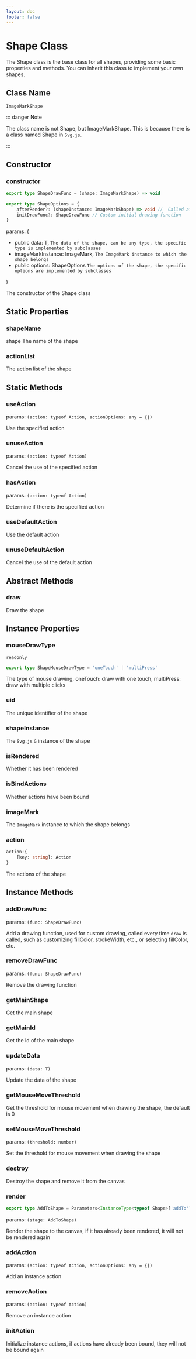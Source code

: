```yaml
---
layout: doc
footer: false
---
```


# Shape Class

The Shape class is the base class for all shapes, providing some basic properties and methods. You can inherit this class to implement your own shapes.

## Class Name

`ImageMarkShape`

::: danger Note

The class name is not Shape, but ImageMarkShape. This is because there is a class named Shape in `Svg.js`.

:::

## Constructor

### constructor

```ts
export type ShapeDrawFunc = (shape: ImageMarkShape) => void

export type ShapeOptions = {
	afterRender?: (shapeInstance: ImageMarkShape) => void //  Called after the shape is added to the canvas, i.e., the DOM is already rendered
	initDrawFunc?: ShapeDrawFunc // Custom initial drawing function
}
```

params: (

- public data: T, `The data of the shape, can be any type, the specific type is implemented by subclasses`
- imageMarkInstance: ImageMark, `The ImageMark instance to which the shape belongs`
- public options: ShapeOptions `The options of the shape, the specific options are implemented by subclasses`

)

The constructor of the Shape class

## Static Properties

### shapeName

shape The name of the shape

### actionList

The action list of the shape

## Static Methods

### useAction

params: `(action: typeof Action, actionOptions: any = {})`

Use the specified action

### unuseAction

params: `(action: typeof Action)`

Cancel the use of the specified action

### hasAction

params: `(action: typeof Action)`

Determine if there is the specified action

### useDefaultAction

Use the default action

### unuseDefaultAction

Cancel the use of the default action

## Abstract Methods

### draw

Draw the shape

## Instance Properties

### mouseDrawType

`readonly`

```ts
export type ShapeMouseDrawType = 'oneTouch' | 'multiPress'
```

The type of mouse drawing, oneTouch: draw with one touch, multiPress: draw with multiple clicks

### uid

The unique identifier of the shape

### shapeInstance

The `Svg.js` `G` instance of the shape

### isRendered

Whether it has been rendered

### isBindActions

Whether actions have been bound

### imageMark

The `ImageMark` instance to which the shape belongs

### action

```ts
action:{
	[key: string]: Action
}
```

The actions of the shape

## Instance Methods

### addDrawFunc

params: `(func: ShapeDrawFunc)`

Add a drawing function, used for custom drawing, called every time `draw` is called, such as customizing fillColor, strokeWidth, etc., or selecting fillColor, etc.

### removeDrawFunc

params: `(func: ShapeDrawFunc)`

Remove the drawing function

### getMainShape

Get the main shape

### getMainId

Get the id of the main shape

### updateData

params: `(data: T)`

Update the data of the shape

### getMouseMoveThreshold

Get the threshold for mouse movement when drawing the shape, the default is 0

### setMouseMoveThreshold

params: `(threshold: number)`

Set the threshold for mouse movement when drawing the shape

### destroy

Destroy the shape and remove it from the canvas

### render

```ts
export type AddToShape = Parameters<InstanceType<typeof Shape>['addTo']>[0]
```

params: `(stage: AddToShape)`

Render the shape to the canvas, if it has already been rendered, it will not be rendered again

### addAction

params: `(action: typeof Action, actionOptions: any = {})`

Add an instance action

### removeAction

params: `(action: typeof Action)`

Remove an instance action

### initAction

Initialize instance actions, if actions have already been bound, they will not be bound again
